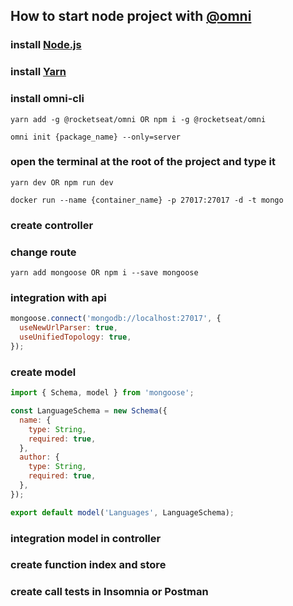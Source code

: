 ## How to start node project with <a href="https://www.npmjs.com/package/@rocketseat/omni">@omni</a>

### install <a href="https://nodejs.org/en/">Node.js</a>
### install <a href="https://yarnpkg.com/lang/en/">Yarn</a>
### install omni-cli
```
yarn add -g @rocketseat/omni OR npm i -g @rocketseat/omni
```
```
omni init {package_name} --only=server
```
### open the terminal at the root of the project and type it
```
yarn dev OR npm run dev
```
```
docker run --name {container_name} -p 27017:27017 -d -t mongo
```
### create controller
### change route
```
yarn add mongoose OR npm i --save mongoose
```
### integration with api
```javascript
mongoose.connect('mongodb://localhost:27017', {
  useNewUrlParser: true,
  useUnifiedTopology: true,
});
```
### create model
```javascript
import { Schema, model } from 'mongoose';

const LanguageSchema = new Schema({
  name: {
    type: String,
    required: true,
  },
  author: {
    type: String,
    required: true,
  },
});

export default model('Languages', LanguageSchema);
```
### integration model in controller 
### create function index and store
### create call tests in Insomnia or Postman

